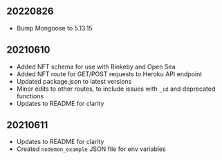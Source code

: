 ## 20220826

* Bump Mongoose to 5.13.15

## 20210610

* Added NFT schema for use with Rinkeby and Open Sea
* Added NFT route for GET/POST requests to Heroku API endpoint
* Updated package.json to latest versions
* Minor edits to other routes, to include issues with `_id` and deprecated functions
* Updates to README for clarity

## 20210611

* Updates to README for clarity
* Created `nodemon_example` JSON file for env variables